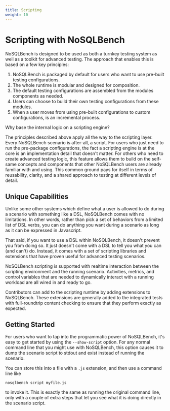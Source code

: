 ```yaml
---
title: Scripting
weight: 10
---
```


# Scripting with NoSQLBench

NoSQLBench is designed to be used as both a turnkey testing system as well as a toolkit for advanced
testing. The approach that enables this is based on a few key principles:

1. NoSQLBench is packaged by default for users who want to use pre-built testing configurations.
2. The whole runtime is modular and designed for composition.
3. The default testing configurations are assembled from the modules components as needed.
4. Users can choose to build their own testing configurations from these modules.
5. When a user moves from using pre-built configurations to custom configurations,
   is an incremental process.

Why base the internal logic on a scripting engine?

The principles described above apply all the way to the scripting layer. Every NoSQLBench
scenario is after-all, a script. For users who just need to run the pre-package
configurations, the fact a scripting engine is at the core is an implementation detail that
doesn't matter. For others who need to create advanced testing logic, this feature
allows them to build on the self-same concepts and components that other NoSQLBench users
are already familiar with and using. This common ground pays for itself in terms of reusability,
clarity, and a shared approach to testing at different levels of detail.

## Unique Capabilities

Unlike some other systems which define what a user is allowed to do during a scenario with something
like a DSL, NoSQLBench comes with no limitations. In other words, rather than pick a set of behaviors
from a limited list of DSL verbs, you can do anything you want during a scenario as long as it can
be expressed in Javascript.

That said, if you want to use a DSL within NoSQLBench, it doesn't prevent you from doing so. It just
doesn't come with a DSL to tell you what you can (and can't) do. Instead, it comes with a set of
scripting libraries and extensions that have proven useful for advanced testing scenarios.

NoSQLBench scripting is supported with realtime interaction between the scripting environment
and the running scenario. Activities, metrics, and control variables that are needed to dynamically
interact with a running workload are all wired in and ready to go.

Contributors can add to the scripting runtime by adding extensions to NoSQLBench. These extensions
are generally added to the integrated tests with full-roundtrip content checking to ensure that
they perform exactly as expected.

## Getting Started

For users who want to tap into the programmatic power of NoSQLBench, it's easy to get started by
using the `--show-script` option. For any normal command line that you might use with NoSQLBench,
this option causes it to dump the scenario script to stdout and exist instead of running the scenario.

You can store this into a file with a `.js` extension, and then use a command line like

    nosqlbench script myfile.js

to invoke it. This is exactly the same as running the original command line, only with a couple of
extra steps that let you see what it is doing directly in the scenario script.

